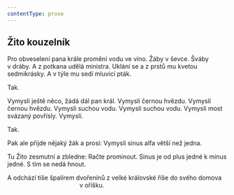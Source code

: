 ```yaml
---
contentType: prose
---
```


## Žito kouzelník

Pro obveselení pana krále promění vodu ve víno. Žáby v ševce. Šváby v dráby. A z potkana udělá ministra. Uklání se a z prstů mu kvetou sedmikrásky. A v týle mu sedí mluvicí pták.

Tak.

Vymysli ještě něco, žádá dál pan král. Vymysli černou hvězdu. Vymyslí černou hvězdu. Vymysli suchou vodu. Vymyslí suchou vodu. Vymysli most svázaný povřísly. Vymyslí.

Tak.

Pak ale přijde nějaký žák a prosí: Vymysli sinus alfa větší než jedna.

Tu Žito zesmutní a zbledne: Račte prominout. Sinus je od plus jedné k minus jedné. S tím se nedá hnout.

A odchází tiše špalírem dvořenínů z velké královské říše do svého domova  
                                          v oříšku.
